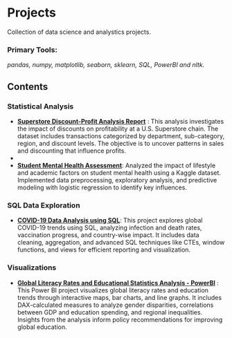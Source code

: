 # Projects

Collection of data science and analystics projects.

### **Primary Tools:**  
_pandas, numpy, matplotlib, seaborn, sklearn, SQL, PowerBI and nltk._

## **Contents**

### Statistical Analysis
- [**Superstore Discount-Profit Analysis Report**](https://github.com/glennybarnes/portfolio_projects/blob/main/Superstore%20Discount-Profit%20Analysis.ipynb) : This analysis investigates the impact of discounts on profitability at a U.S. Superstore chain. The dataset includes transactions categorized by department, sub-category, region, and discount levels. The objective is to uncover patterns in sales and discounting that influence profits.
- 
- [**Student Mental Health Assessment**](https://github.com/glennybarnes/personal_projects/blob/main/Student%20Mental%20Health%20Assessments.ipynb): Analyzed the impact of lifestyle and academic factors on student mental health using a Kaggle dataset. Implemented data preprocessing, exploratory analysis, and predictive modeling with logistic regression to identify key influences.


### SQL Data Exploration
- [**COVID-19 Data Analysis using SQL**](https://github.com/glennybarnes/personal_projects/blob/main/COVID%20Portfolio%20Project%20actual%20scripts.sql): This project explores global COVID-19 trends using SQL, analyzing infection and death rates, vaccination progress, and country-wise impact. It includes data cleaning, aggregation, and advanced SQL techniques like CTEs, window functions, and views for efficient reporting and visualization.

### Visualizations

- [**Global Literacy Rates and Educational Statistics Analysis - PowerBI**](https://app.powerbi.com/links/4X6uPSLwX4?ctid=5c98fb47-d3b9-4649-9d94-f88cbdd9729c&pbi_source=linkShare) : This Power BI project visualizes global literacy rates and education trends through interactive maps, bar charts, and line graphs. It includes DAX-calculated measures to analyze gender disparities, correlations between GDP and education spending, and regional inequalities. Insights from the analysis inform policy recommendations for improving global education.


